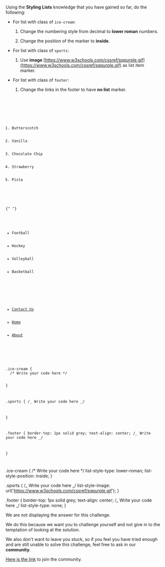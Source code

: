 Using the **Styling Lists** knowledge that you have
gained so far, do the following:

- For list with class of `ice-cream`:

  1. Change the numbering style from decimal to **lower roman** numbers.

  2. Change the position of the marker to **inside**.

- For list with class of `sports`:

  1. Use **image** [https://www.w3schools.com/cssref/sqpurple.gif](https://www.w3schools.com/cssref/sqpurple.gif) as list item marker.

- For list with class of `footer`:

  1. Change the links in the footer to have **no list** marker.

<codeblock language="css" type="exercise" testMode="fixedInput" showSolution="false">
<code>
<panel language="html">
<div>
  <ol class="ice-cream">
    <li>Butterscotch</li>
    <li>Vanilla</li>
    <li>Chocolate Chip</li>
    <li>Strawberry</li>
    <li>Pista</li>
  </ol>

{" "}
<ul class="sports">
  <li>Football</li>
  <li>Hockey</li>
  <li>Volleyball</li>
  <li>Basketball</li>
</ul>

  <ul class="footer">
    <li><a href="#">Contact Us</a></li>
    <li><a href="#" >Home</a></li>
    <li><a href="#">About</a></li>
  </ul>
</div>
</panel>
<panel language="css">
.ice-cream {
  /* Write your code here */

}

.sports {
/_ Write your code here _/

}

.footer {
border-top: 1px solid grey;
text-align: center;
/_ Write your code here _/

}

</panel>
</code>
<solution>
.ice-cream {
  /* Write your code here */
  list-style-type: lower-roman;
  list-style-position: inside;
}

.sports {
/_ Write your code here _/
list-style-image: url('https://www.w3schools.com/cssref/sqpurple.gif');
}

.footer {
border-top: 1px solid grey;
text-align: center;
/_ Write your code here _/
list-style-type: none;
}

</solution>
</codeblock>

We are not displaying the answer for this challenge.

We do this because we want you to challenge yourself
and
not give in to the temptation of looking at the solution.

We also don't want to leave you stuck, so if you feel
you have tried enough and are still unable to solve
this challenge, feel free to ask in our **community**.

[Here is the link](https://join.slack.com/t/bigbinaryacademy/shared_invite/zt-2kj86untg-wCGh2GPBA2I3iWZk4ke~tg) to join the community.
